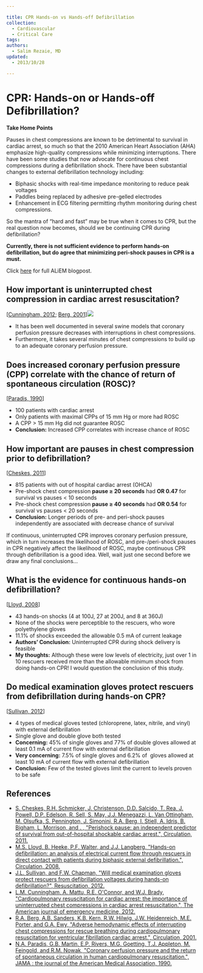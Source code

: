 ```yaml
---

title: CPR Hands-on vs Hands-off Defibrillation
collection:
  - Cardiovascular
  - Critical Care
tags:
authors:
  - Salim Rezaie, MD
updated:
  - 2013/10/28

---
```



# CPR: Hands-on or Hands-off Defibrillation?

**Take Home Points**

Pauses in chest compressions are known to be detrimental to survival in cardiac arrest, so much so that the 2010 American Heart Association (AHA) emphasize high-quality compressions while minimizing interruptions. There have been some studies that now advocate for continuous chest compressions during a defibrillation shock. There have been substantial changes to external defibrillation technology including:

-   Biphasic shocks with real-time impedance monitoring to reduce peak voltages
-   Paddles being replaced by adhesive pre-gelled electrodes
-   Enhancement in ECG filtering permitting rhythm monitoring during chest compressions.  

So the mantra of “hard and fast” may be true when it comes to CPR, but the real question now becomes, should we be continuing CPR during defibrillation?

**Currently, there is not sufficient evidence to perform hands-on defibrillation, but do agree that minimizing peri-shock pauses in CPR is a must.**

Click [here](http://academiclifeinem.com/cpr-hands-on-or-hands-off-defibrillation/) for full ALiEM blogpost.

## How important is uninterrupted chest compression in cardiac arrest resuscitation?

\[[Cunningham, 2012](http://www.ncbi.nlm.nih.gov/pubmed/22633716); [Berg, 2001](http://www.ncbi.nlm.nih.gov/pubmed/11705826)\]![](https://d2p53dh3qxfm0x.cloudfront.net/uploads/img/1jy/2/c/e1e28483-43e1-548c-8182-98d8286dd412/640.png)
-   It has been well documented in several swine models that coronary perfusion pressure decreases with interruptions in chest compressions.
-   Furthermore, it takes several minutes of chest compressions to build up to an adequate coronary perfusion pressure.

## Does increased coronary perfusion pressure (CPP) correlate with the chance of return of spontaneous circulation (ROSC)?

\[[Paradis, 1990](http://www.ncbi.nlm.nih.gov/pubmed/2386557)\]
-   100 patients with cardiac arrest
-   Only patients with maximal CPPs of 15 mm Hg or more had ROSC
-   A CPP &gt; 15 mm Hg did not guarantee ROSC
-   **Conclusion:** Increased CPP correlates with increase chance of ROSC

## How important are pauses in chest compression prior to defibrillation?

\[[Cheskes, 2011](http://www.ncbi.nlm.nih.gov/pubmed/21690495)\]
-   815 patients with out of hospital cardiac arrest (OHCA)
-   Pre-shock chest compression **pause ≥ 20 seconds** had **OR 0.47** for survival vs pauses &lt; 10 seconds
-   Pre-shock chest compression **pause ≥ 40 seconds** had **OR 0.54** for survival vs pauses &lt; 20 seconds
-   **Conclusion:** Longer periods of pre- and peri-shock pauses independently are associated with decrease chance of survival

If continuous, uninterrupted CPR improves coronary perfusion pressure, which in turn increases the likelihood of ROSC, and pre-/peri-shock pauses in CPR negatively affect the likelihood of ROSC, maybe continuous CPR through defibrillation is a good idea.
Well, wait just one second before we draw any final conclusions…

## What is the evidence for continuous hands-on defibrillation?

\[[Lloyd, 2008](%20http://www.ncbi.nlm.nih.gov/pubmed/18458166)\]
-   43 hands-on shocks (4 at 100J, 27 at 200J, and 8 at 360J)
-   None of the shocks were perceptible to the rescuers, who wore polyethylene gloves
-   11.1% of shocks exceeded the allowable 0.5 mA of current leakage
-   **Authors’ Conclusion:** Uninterrupted CPR during shock delivery is feasible
-   **My thoughts:** Although these were low levels of electricity, just over 1 in 10 rescuers received more than the allowable minimum shock from doing hands-on CPR! I would question the conclusion of this study.

## Do medical examination gloves protect rescuers from defibrillation during hands-on CPR?

\[[Sullivan, 2012](http://www.ncbi.nlm.nih.gov/pubmed/22925991)\]
-   4 types of medical gloves tested (chloroprene, latex, nitrile, and vinyl) with external defibrillation
-   Single glove and double glove both tested
-   **Concerning:** 45% of single gloves and 77% of double gloves allowed at least 0.1 mA of current flow with external defibrillation
-   **Very concerning:** 7.5% of single gloves and 6.2% of  gloves allowed at least 10 mA of current flow with external defibrillation
-   **Conclusion:** Few of the tested gloves limit the current to levels proven to be safe

## References

-   [S. Cheskes, R.H. Schmicker, J. Christenson, D.D. Salcido, T. Rea, J. Powell, D.P. Edelson, R. Sell, S. May, J.J. Menegazzi, L. Van Ottingham, M. Olsufka, S. Pennington, J. Simonini, R.A. Berg, I. Stiell, A. Idris, B. Bigham, L. Morrison, and . , "Perishock pause: an independent predictor of survival from out-of-hospital shockable cardiac arrest.", Circulation, 2011.](http://www.ncbi.nlm.nih.gov/pubmed/21690495)
-   [M.S. Lloyd, B. Heeke, P.F. Walter, and J.J. Langberg, "Hands-on defibrillation: an analysis of electrical current flow through rescuers in direct contact with patients during biphasic external defibrillation.", Circulation, 2008.](http://www.ncbi.nlm.nih.gov/pubmed/18458166)
-   [J.L. Sullivan, and F.W. Chapman, "Will medical examination gloves protect rescuers from defibrillation voltages during hands-on defibrillation?", Resuscitation, 2012.](http://www.ncbi.nlm.nih.gov/pubmed/22925991)
-   [L.M. Cunningham, A. Mattu, R.E. O'Connor, and W.J. Brady, "Cardiopulmonary resuscitation for cardiac arrest: the importance of uninterrupted chest compressions in cardiac arrest resuscitation.", The American journal of emergency medicine, 2012.](http://www.ncbi.nlm.nih.gov/pubmed/22633716)
-   [R.A. Berg, A.B. Sanders, K.B. Kern, R.W. Hilwig, J.W. Heidenreich, M.E. Porter, and G.A. Ewy, "Adverse hemodynamic effects of interrupting chest compressions for rescue breathing during cardiopulmonary resuscitation for ventricular fibrillation cardiac arrest.", Circulation, 2001.](http://www.ncbi.nlm.nih.gov/pubmed/11705826)
-   [N.A. Paradis, G.B. Martin, E.P. Rivers, M.G. Goetting, T.J. Appleton, M. Feingold, and R.M. Nowak, "Coronary perfusion pressure and the return of spontaneous circulation in human cardiopulmonary resuscitation.", JAMA : the journal of the American Medical Association, 1990.](http://www.ncbi.nlm.nih.gov/pubmed/2386557)

